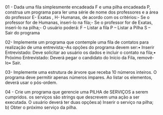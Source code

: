 01 - Dada uma fila simplesmente encadeada F e uma pilha encadeada P, construa um programa para ler uma série de nome dos professores e a área do professor E- Exatas , H- Humanas, de acordo com os critérios:- Se o professor for de Humanas, inseri-lo na fila;- Se o professor for de Exatas, inseri-lo na pilha;- O usuário poderá: F – Listar a fila P – Listar a Pilha S – Sair do programa 

02- Implemente um programa que contemple uma fila de contatos para realização de uma entrevista;–As opções do programa devem ser:• Inserir Entrevistado: Deve solicitar ao usuário os dados e incluir o contato na fila;• Próximo Entrevistado: Deverá pegar o candidato do Início da Fila, removê-lo• Sair.

03- Implemente uma estrutura de árvore que receba 10 números inteiros. O programa deve permitir apenas números ímpares. Ao listar os elementos, deverá usar o pós-ordem.

04 - Crie um programa que gerencie uma PILHA de SERVIÇOS a serem cumpridos. os serviços são strings que descrevem uma ação a ser executada. O usuário deverá ter duas opções:a) Inserir o serviço na pilha; b) Obter o próximo serviço da pilha.
